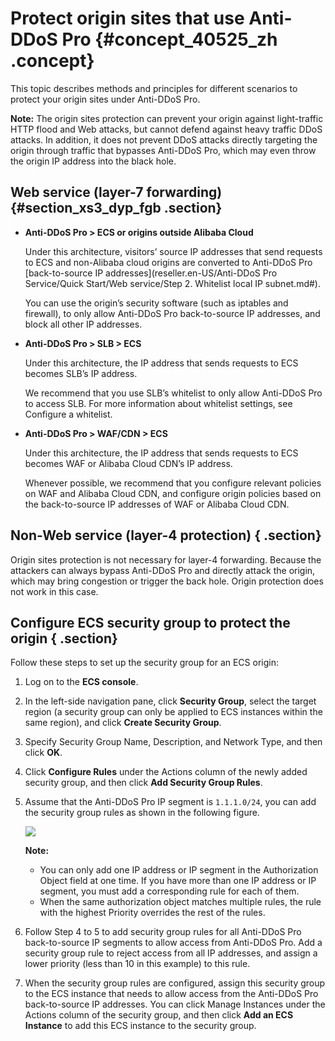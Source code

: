 # Protect origin sites that use Anti-DDoS Pro {#concept_40525_zh .concept}

This topic describes methods and principles for different scenarios to protect your origin sites under Anti-DDoS Pro.

**Note:** The origin sites protection can prevent your origin against light-traffic HTTP flood and Web attacks, but cannot defend against heavy traffic DDoS attacks. In addition, it does not prevent DDoS attacks directly targeting the origin through traffic that bypasses Anti-DDoS Pro, which may even throw the origin IP address into the black hole.

## Web service \(layer-7 forwarding\) {#section_xs3_dyp_fgb .section}

-   **Anti-DDoS Pro \> ECS or origins outside Alibaba Cloud**

    Under this architecture, visitors’ source IP addresses that send requests to ECS and non-Alibaba cloud origins are converted to Anti-DDoS Pro [back-to-source IP addresses](reseller.en-US/Anti-DDoS Pro Service/Quick Start/Web service/Step 2. Whitelist local IP subnet.md#).

    You can use the origin’s security software \(such as iptables and firewall\), to only allow Anti-DDoS Pro back-to-source IP addresses, and block all other IP addresses.

-   **Anti-DDoS Pro \> SLB \> ECS**

    Under this architecture, the IP address that sends requests to ECS becomes SLB’s IP address.

    We recommend that you use SLB’s whitelist to only allow Anti-DDoS Pro to access SLB. For more information about whitelist settings, see Configure a whitelist.

-   **Anti-DDoS Pro \> WAF/CDN \> ECS**

    Under this architecture, the IP address that sends requests to ECS becomes WAF or Alibaba Cloud CDN’s IP address.

    Whenever possible, we recommend that you configure relevant policies on WAF and Alibaba Cloud CDN, and configure origin policies based on the back-to-source IP addresses of WAF or Alibaba Cloud CDN.


## Non-Web service \(layer-4 protection\) { .section}

Origin sites protection is not necessary for layer-4 forwarding. Because the attackers can always bypass Anti-DDoS Pro and directly attack the origin, which may bring congestion or trigger the back hole. Origin protection does not work in this case.

## Configure ECS security group to protect the origin { .section}

Follow these steps to set up the security group for an ECS origin:

1.  Log on to the **ECS console**.
2.  In the left-side navigation pane, click **Security Group**, select the target region \(a security group can only be applied to ECS instances within the same region\), and click **Create Security Group**.
3.  Specify Security Group Name, Description, and Network Type, and then click **OK**.
4.  Click **Configure Rules** under the Actions column of the newly added security group, and then click **Add Security Group Rules**.
5.  Assume that the Anti-DDoS Pro IP segment is `1.1.1.0/24`, you can add the security group rules as shown in the following figure.

    ![](http://static-aliyun-doc.oss-cn-hangzhou.aliyuncs.com/assets/img/79580/154710609935044_en-US.png)

    **Note:** 

    -   You can only add one IP address or IP segment in the Authorization Object field at one time. If you have more than one IP address or IP segment, you must add a corresponding rule for each of them.
    -   When the same authorization object matches multiple rules, the rule with the highest Priority overrides the rest of the rules.
6.  Follow Step 4 to 5 to add security group rules for all Anti-DDoS Pro back-to-source IP segments to allow access from Anti-DDoS Pro. Add a security group rule to reject access from all IP addresses, and assign a lower priority \(less than 10 in this example\) to this rule.
7.  When the security group rules are configured, assign this security group to the ECS instance that needs to allow access from the Anti-DDoS Pro back-to-source IP addresses. You can click Manage Instances under the Actions column of the security group, and then click **Add an ECS Instance** to add this ECS instance to the security group.

